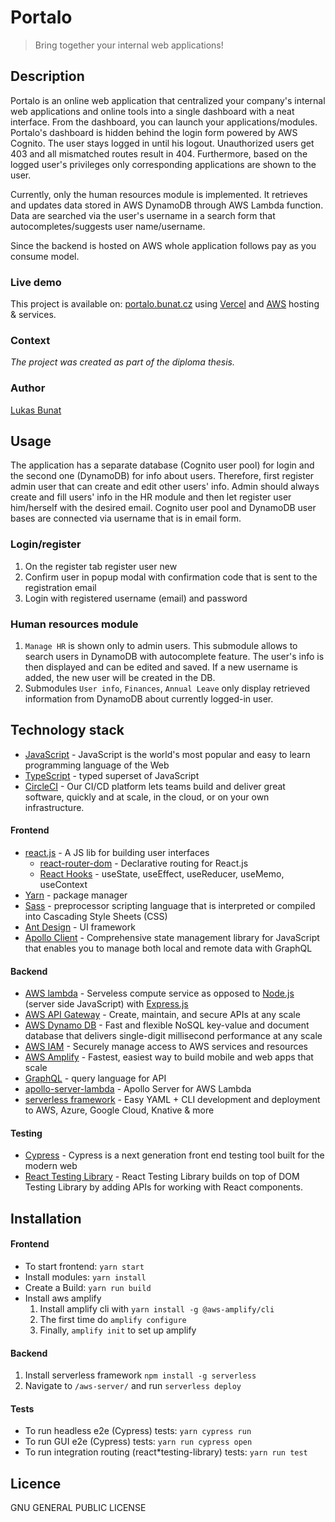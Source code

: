 # Portalo
> Bring together your internal web applications!
## Description
Portalo is an online web application that centralized your company's internal web applications and online tools into a single dashboard with a neat interface. From the dashboard, you can launch your applications/modules. Portalo's dashboard is hidden behind the login form powered by AWS Cognito. The user stays logged in until his logout. Unauthorized users get 403 and all mismatched routes result in 404. Furthermore, based on the logged user's privileges only corresponding applications are shown to the user. 

Currently, only the human resources module is implemented. It retrieves and updates data stored in AWS DynamoDB through AWS Lambda function. Data are searched via the user's username in a search form that autocompletes/suggests user name/username.

Since the backend is hosted on AWS whole application follows pay as you consume model.

### Live demo
This project is available on: [portalo.bunat.cz](https://portalo.bunat.cz/) using [Vercel](https://vercel.com) and [AWS](https://aws.amazon.com/) hosting & services.

### Context
*The project was created as part of the diploma thesis.*

### Author
[Lukas Bunat](https://bunat.cz)

## Usage
The application has a separate database (Cognito user pool) for login and the second one (DynamoDB) for info about users. Therefore, first register admin user that can create and edit other users' info. Admin should always create and fill users' info in the HR module and then let register user him/herself with the desired email. Cognito user pool and DynamoDB user bases are connected via username that is in email form.
### Login/register
1. On the register tab register user new
2. Confirm user in popup modal with confirmation code that is sent to the registration email
3. Login with registered username (email) and password

### Human resources module
1. `Manage HR` is shown only to admin users. This submodule allows to search users in DynamoDB with autocomplete feature. The user's info is then displayed and can be edited and saved. If a new username is added, the new user will be created in the DB.
2. Submodules `User info`, `Finances`, `Annual Leave` only display retrieved information from DynamoDB about currently logged-in user.


## Technology stack
* [JavaScript](https://www.javascript.com/) - JavaScript is the world's most popular and easy to learn programming language of the Web
* [TypeScript](https://www.typescriptlang.org/) - typed superset of JavaScript
* [CircleCI](https://circleci.com/about/) - Our CI/CD platform lets teams build and deliver great software, quickly and at scale, in the cloud, or on your own infrastructure.



#### Frontend
* [react.js](https://reactjs.org/) - A JS lib for building user interfaces
    * [react-router-dom](https://reactrouter.com/web/guides/quick-start) - Declarative routing for React.js
    * [React Hooks](https://reactjs.org/docs/hooks-reference.html) - useState, useEffect, useReducer, useMemo, useContext
* [Yarn](https://yarnpkg.com) - package manager
* [Sass](https://sass-lang.com/) - preprocessor scripting language that is interpreted or compiled into Cascading Style Sheets (CSS)
* [Ant Design](https://ant.design/) - UI framework
* [Apollo Client](https://www.apollographql.com/docs/react/) - Comprehensive state management library for JavaScript that enables you to manage both local and remote data with GraphQL

#### Backend
* [AWS lambda](https://aws.amazon.com/lambda/) - Serveless compute service as opposed to [Node.js](https://nodejs.org) (server side JavaScript) with [Express.js](https://expressjs.com/)
* [AWS API Gateway](https://aws.amazon.com/api-gateway/) - Create, maintain, and secure APIs at any scale
* [AWS Dynamo DB](https://aws.amazon.com/dynamodb/) - Fast and flexible NoSQL key-value and document database that delivers single-digit millisecond performance at any scale
* [AWS IAM](https://aws.amazon.com/iam/) - Securely manage access to AWS services and resources
* [AWS Amplify](https://aws.amazon.com/amplify/) - Fastest, easiest way to build mobile and web apps that scale
* [GraphQL](https://graphql.org/) - query language for API
* [apollo-server-lambda](https://www.apollographql.com/docs/apollo-server/v1/servers/lambda/) - Apollo Server for AWS Lambda
* [serverless framework](https://www.serverless.com/) - Easy YAML + CLI development and deployment to AWS, Azure, Google Cloud, Knative & more

#### Testing
* [Cypress](https://docs.cypress.io/guides/overview/why-cypress) - Cypress is a next generation front end testing tool built for the modern web
* [React Testing Library](https://testing-library.com/docs/react-testing-library/intro/) - React Testing Library builds on top of DOM Testing Library by adding APIs for working with React components.

## Installation
#### Frontend
 * To start frontend: `yarn start`
 * Install modules: `yarn install`
 * Create a Build: `yarn run build`
 * Install aws amplify 
    1. Install amplify cli with `yarn install -g @aws-amplify/cli`
    2. The first time do `amplify configure`
    3. Finally, `amplify init` to set up amplify
#### Backend
 1. Install serverless framework `npm install -g serverless`
 2. Navigate to `/aws-server/` and run `serverless deploy`

 #### Tests
 * To run headless e2e (Cypress) tests: `yarn cypress run`
 * To run GUI e2e (Cypress) tests: `yarn run cypress open`
 * To run integration routing (react*testing-library) tests: `yarn run test`

## Licence
GNU GENERAL PUBLIC LICENSE